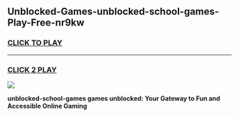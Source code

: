 
## Unblocked-Games-unblocked-school-games-Play-Free-nr9kw
<h3>
<a href="https://premium76.site?title=unblocked-school-games&ref=20M">CLICK TO PLAY</a></h3>
<hr>

<h3>
<a href="https://premium76.site?title=unblocked-school-games&ref=20M">CLICK 2 PLAY</a>
  
</h3>

<a href="https://premium76.site?title=unblocked-school-games&ref=19M"><img src="https://clearcache.store/games.png"></a>


**unblocked-school-games games unblocked: Your Gateway to Fun and Accessible Online Gaming**
